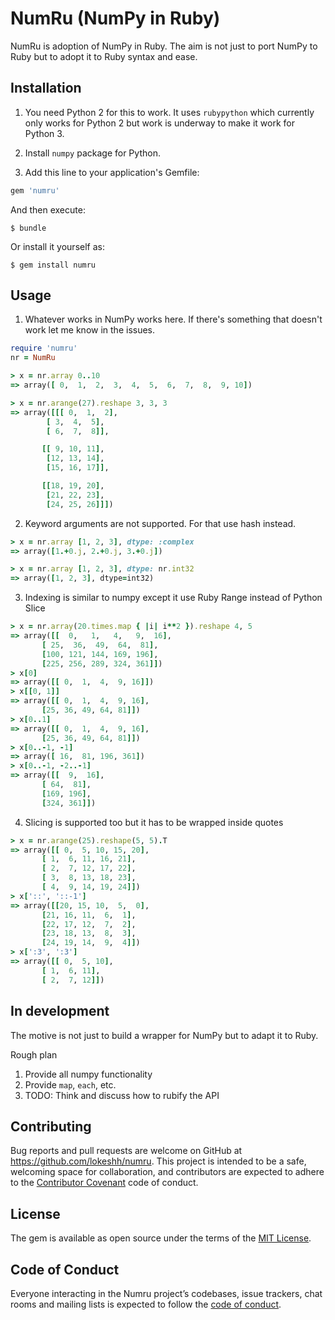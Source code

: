 # NumRu (NumPy in Ruby)

NumRu is adoption of NumPy in Ruby. The aim is not just to port NumPy to Ruby but to adopt it to Ruby syntax and ease.

## Installation

1. You need Python 2 for this to work. It uses `rubypython` which currently only works for Python 2 but work is underway to make it work for Python 3.

2. Install `numpy` package for Python.

3. Add this line to your application's Gemfile:

```ruby
gem 'numru'
```

And then execute:

    $ bundle

Or install it yourself as:

    $ gem install numru

## Usage

1. Whatever works in NumPy works here. If there's something that doesn't work let me know in the issues.
```rb
require 'numru'
nr = NumRu

> x = nr.array 0..10
=> array([ 0,  1,  2,  3,  4,  5,  6,  7,  8,  9, 10])

> x = nr.arange(27).reshape 3, 3, 3
=> array([[[ 0,  1,  2],
        [ 3,  4,  5],
        [ 6,  7,  8]],

       [[ 9, 10, 11],
        [12, 13, 14],
        [15, 16, 17]],

       [[18, 19, 20],
        [21, 22, 23],
        [24, 25, 26]]])

```
2. Keyword arguments are not supported. For that use hash instead.
```rb
> x = nr.array [1, 2, 3], dtype: :complex
=> array([1.+0.j, 2.+0.j, 3.+0.j])

> x = nr.array [1, 2, 3], dtype: nr.int32
=> array([1, 2, 3], dtype=int32)
```
3. Indexing is similar to numpy except it use Ruby Range instead of Python Slice
```rb
> x = nr.array(20.times.map { |i| i**2 }).reshape 4, 5
=> array([[  0,   1,   4,   9,  16],
       [ 25,  36,  49,  64,  81],
       [100, 121, 144, 169, 196],
       [225, 256, 289, 324, 361]])
> x[0]
=> array([[ 0,  1,  4,  9, 16]])
> x[[0, 1]]
=> array([[ 0,  1,  4,  9, 16],
       [25, 36, 49, 64, 81]])
> x[0..1]
=> array([[ 0,  1,  4,  9, 16],
       [25, 36, 49, 64, 81]])
> x[0..-1, -1]
=> array([ 16,  81, 196, 361])
> x[0..-1, -2..-1]
=> array([[  9,  16],
       [ 64,  81],
       [169, 196],
       [324, 361]])

```
4. Slicing is supported too but it has to be wrapped inside quotes
```rb
> x = nr.arange(25).reshape(5, 5).T
=> array([[ 0,  5, 10, 15, 20],
       [ 1,  6, 11, 16, 21],
       [ 2,  7, 12, 17, 22],
       [ 3,  8, 13, 18, 23],
       [ 4,  9, 14, 19, 24]])
> x['::', '::-1']
=> array([[20, 15, 10,  5,  0],
       [21, 16, 11,  6,  1],
       [22, 17, 12,  7,  2],
       [23, 18, 13,  8,  3],
       [24, 19, 14,  9,  4]])
> x[':3', ':3']
=> array([[ 0,  5, 10],
       [ 1,  6, 11],
       [ 2,  7, 12]])

```

## In development

The motive is not just to build a wrapper for NumPy but to adapt it to Ruby.

Rough plan

1. Provide all numpy functionality
2. Provide `map`, `each`, etc.
3. TODO: Think and discuss how to rubify the API

## Contributing

Bug reports and pull requests are welcome on GitHub at https://github.com/lokeshh/numru. This project is intended to be a safe, welcoming space for collaboration, and contributors are expected to adhere to the [Contributor Covenant](http://contributor-covenant.org) code of conduct.

## License

The gem is available as open source under the terms of the [MIT License](https://opensource.org/licenses/MIT).

## Code of Conduct

Everyone interacting in the Numru project’s codebases, issue trackers, chat rooms and mailing lists is expected to follow the [code of conduct](https://github.com/[USERNAME]/numru/blob/master/CODE_OF_CONDUCT.md).
